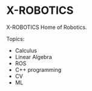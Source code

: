 # X-ROBOTICS
X-ROBOTICS Home of Robotics.

Topics:
* Calculus
* Linear Algebra
* ROS
* C++ programming
* CV
* ML
